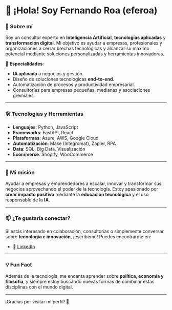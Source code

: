 # 👋 ¡Hola! Soy Fernando Roa (eferoa)

### 🚀 Sobre mí
Soy un consultor experto en **Inteligencia Artificial**, **tecnologías aplicadas** y **transformación digital**. Mi objetivo es ayudar a empresas, profesionales y organizaciones a cerrar brechas tecnológicas y alcanzar su máximo potencial mediante soluciones personalizadas y herramientas innovadoras.

🔑 **Especialidades**:
- **IA aplicada** a negocios y gestión.
- Diseño de soluciones tecnológicas **end-to-end**.
- Automatización de procesos y productividad empresarial.
- Consultorías para empresas pequeñas, medianas y asociaciones gremiales.

---

### 🛠️ Tecnologías y Herramientas
- **Lenguajes**: Python, JavaScript
- **Frameworks**: FastAPI, React
- **Plataformas**: Azure, AWS, Google Cloud
- **Automatización**: Make (Integromat), Zapier, RPA
- **Data**: SQL, Big Data, Visualización
- **Ecommerce**: Shopify, WooCommerce

---

### 🎯 Mi misión
Ayudar a empresas y emprendedores a escalar, innovar y transformar sus negocios aprovechando el poder de la tecnología. Estoy apasionado por **crear impacto positivo** mediante la **educación tecnológica** y el uso responsable de la **IA**.

---

### 📫 ¿Te gustaría conectar?
Si estás interesado en colaboración, consultorías o simplemente conversar sobre **tecnología e innovación**, ¡escríbeme! Puedes encontrarme en:

- 💼 [LinkedIn](https://www.linkedin.com/in/eferoa)

---

### 💡 Fun Fact
Además de la tecnología, me encanta aprender sobre **política, economía y filosofía**, y siempre estoy buscando nuevas formas de combinar estas disciplinas con el mundo digital.

---

¡Gracias por visitar mi perfil! 🌟
